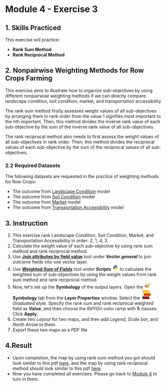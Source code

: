 # Module 4 - Exercise 3

## 1. Skills Practiced

This exercise will practice:

- **Rank Sum Method**
- **Rank Reciprocal Method**

## 2. Nonpairwise Weighting Methods for Row Crops Farming

This exercise aims to illustrate how to organize sub-objectives
by using different nonpairwise weighting methods if we can
directly compare landscape condition, soil condition, market,
and transportation accessibility.

The rank sum method firstly assesses weight values of all sub-objectives by
arranging them in rank order from the value 1 signifies most important
to the nth important.
Then, this method divides the inverse rank value of each sub-objective
by the sum of the inverse rank value of all sub-objectives.

The rank reciprocal method also needs to first assess the weight values of
all sub-objectives in rank order.
Then, this method divides the reciprocal values of each sub-objective
by the sum of the reciprocal values of all sub-objectives.

### 2.2 Required Datasets

The following datasets are requested in the practice of weighting methods
for Row Crops:

- The outcome from
  [Landscape Condition](https://github.com/SERVIR-WA/GALUP/blob/master/training/1_lu/pdf_maps/LandConditionMap.pdf)
  model
- The outcome from
  [Soil Condition](https://github.com/SERVIR-WA/GALUP/blob/master/training/1_lu/pdf_maps/SoilIndex.pdf)
  model
- The outcome from
  [Market](https://github.com/SERVIR-WA/GALUP/blob/master/training/1_lu/pdf_maps/rcrp_Market.pdf)
  model
- The outcome from
  [Transportation Accessibility](https://github.com/SERVIR-WA/GALUP/blob/master/img/map/m3_transportation_accessibility.png)
  model

## 3. Instruction

1. This exercise rank Landscape Condition, Soil Condition, Market, and
   Transportation Accessibility in order: 2, 1, 4, 3.
2. Calculate the weight value of each sub-objective by using rank sum method
   and rank reciprocal method.
3. Use **<ins>Join attributes by field value</ins>** tool
   under **_Vector general_** to join outcome fields into one vector layer.
4. Use
   **<ins>Weighted Sum of Fields</ins>** tool under **_Scripts_**
   <img src="../../../img/gui/icon/processingScript.svg" alt= "scripts" width="20">
   to calculate the weighted sum of sub-objectives by using the weight values
   from rank sum method and rank reciprocal method.
5. Now, let's set up the **Symbology** of the output layers.
   Open the
   <img src="../../../img/gui/icon/symbology.svg" alt= "AttrTbl" width="20">
   **Symbology** tab from the **Layer Properties** window.
   Select the ![graduated](../../../img/gui/icon/rendererGraduatedSymbol.svg)
   *Graduated style*.
   Specify the rank sum and rank reciprocal weighted field
   as **Value**, and then choose the _RdYlGn_ color ramp with **5** classes.
   Click **Apply**.
6. Create two _Layout_ for two maps, and then add _Legend_, _Scale bar_, and
    _North Arrow_ to them. 
7. Export these two maps as a PDF file.

## 4.Result

- Upon completion, the map by using rank sum method you got should look similar
  to this pdf
  [here](https://github.com/SERVIR-WA/GALUP/blob/master/training/1_lu/pdf_maps/RankSum.pdf),
  and the map by using rank reciprocal method should look similar to this pdf
  [here](https://github.com/SERVIR-WA/GALUP/blob/master/training/1_lu/pdf_maps/RankReciprocal.pdf).
- Now you have completed all exercises. Please go back to
  [Module 4](https://github.com/SERVIR-WA/GALUP/blob/master/training/1_lu/modules/module4.md)
  to turn in them.
